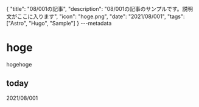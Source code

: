 {
  "title": "08/001の記事",
  "description": "08/001の記事のサンプルです。説明文がここに入ります",
  "icon": "hoge.png",
  "date": "2021/08/001",
  "tags": ["Astro", "Hugo", "Sample"]
}
---metadata

# hoge
hogehoge

## today
2021/08/001